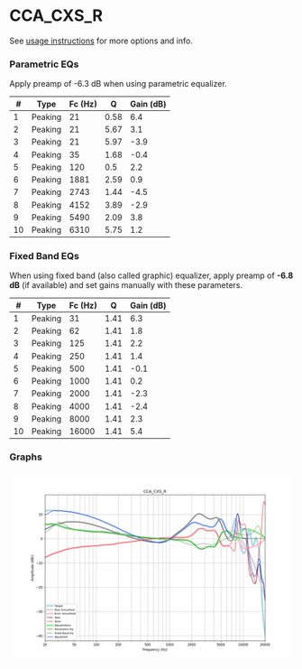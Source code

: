 # CCA_CXS_R
See [usage instructions](https://github.com/jaakkopasanen/AutoEq#usage) for more options and info.

### Parametric EQs
Apply preamp of -6.3 dB when using parametric equalizer.

|   # | Type    |   Fc (Hz) |    Q |   Gain (dB) |
|-----|---------|-----------|------|-------------|
|   1 | Peaking |        21 | 0.58 |         6.4 |
|   2 | Peaking |        21 | 5.67 |         3.1 |
|   3 | Peaking |        21 | 5.97 |        -3.9 |
|   4 | Peaking |        35 | 1.68 |        -0.4 |
|   5 | Peaking |       120 | 0.5  |         2.2 |
|   6 | Peaking |      1881 | 2.59 |         0.9 |
|   7 | Peaking |      2743 | 1.44 |        -4.5 |
|   8 | Peaking |      4152 | 3.89 |        -2.9 |
|   9 | Peaking |      5490 | 2.09 |         3.8 |
|  10 | Peaking |      6310 | 5.75 |         1.2 |

### Fixed Band EQs
When using fixed band (also called graphic) equalizer, apply preamp of **-6.8 dB** (if available) and set gains manually with these parameters.

|   # | Type    |   Fc (Hz) |    Q |   Gain (dB) |
|-----|---------|-----------|------|-------------|
|   1 | Peaking |        31 | 1.41 |         6.3 |
|   2 | Peaking |        62 | 1.41 |         1.8 |
|   3 | Peaking |       125 | 1.41 |         2.2 |
|   4 | Peaking |       250 | 1.41 |         1.4 |
|   5 | Peaking |       500 | 1.41 |        -0.1 |
|   6 | Peaking |      1000 | 1.41 |         0.2 |
|   7 | Peaking |      2000 | 1.41 |        -2.3 |
|   8 | Peaking |      4000 | 1.41 |        -2.4 |
|   9 | Peaking |      8000 | 1.41 |         2.3 |
|  10 | Peaking |     16000 | 1.41 |         5.4 |

### Graphs
![](./CCA_CXS_R.png)
